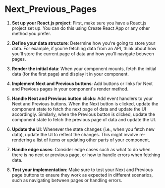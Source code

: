 # Next_Previous_Pages

1. **Set up your React.js project**: First, make sure you have a React.js project set up. You can do this using Create React App or any other method you prefer.

2. **Define your data structure**: Determine how you're going to store your data. For example, if you're fetching data from an API, think about how you'll store the current page of data and how you'll navigate between pages.

3. **Render the initial data**: When your component mounts, fetch the initial data (for the first page) and display it in your component.

4. **Implement Next and Previous buttons**: Add buttons or links for Next and Previous pages in your component's render method.

5. **Handle Next and Previous button clicks**: Add event handlers to your Next and Previous buttons. When the Next button is clicked, update the component state to fetch the next page of data and update the UI accordingly. Similarly, when the Previous button is clicked, update the component state to fetch the previous page of data and update the UI.

6. **Update the UI**: Whenever the state changes (i.e., when you fetch new data), update the UI to reflect the changes. This might involve re-rendering a list of items or updating other parts of your component.

7. **Handle edge cases**: Consider edge cases such as what to do when there is no next or previous page, or how to handle errors when fetching data.

8. **Test your implementation**: Make sure to test your Next and Previous page buttons to ensure they work as expected in different scenarios, such as navigating between pages or handling errors.

